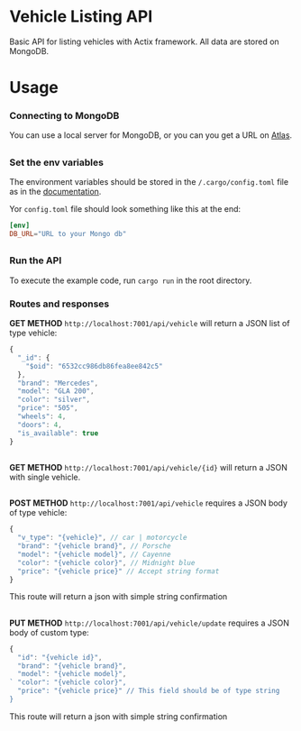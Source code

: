# Vehicle Listing API

Basic API for listing vehicles with Actix framework. All data are stored on MongoDB.

# Usage

### Connecting to MongoDB

You can use a local server for MongoDB, or you can you get a URL on [Atlas](https://www.mongodb.com/atlas).

##

### Set the env variables

The environment variables should be stored in the `/.cargo/config.toml` file as in the [documentation](https://doc.rust-lang.org/cargo/reference/config.html#configuration).

Yor `config.toml` file should look something like this at the end:

``` toml
[env]
DB_URL="URL to your Mongo db"
```
##

### Run the API

To execute the example code, run `cargo run` in the root directory.

### Routes and responses

__GET METHOD__ `http://localhost:7001/api/vehicle` will return a JSON list of type vehicle:

```javascript
{
  "_id": {
    "$oid": "6532cc986db86fea8ee842c5"
  },
  "brand": "Mercedes",
  "model": "GLA 200",
  "color": "silver",
  "price": "505",
  "wheels": 4,
  "doors": 4,
  "is_available": true
}
```

##

__GET METHOD__ `http://localhost:7001/api/vehicle/{id}` will return a JSON with single vehicle.

##

__POST METHOD__ `http://localhost:7001/api/vehicle` requires a JSON body of type vehicle:

```javascript
{
  "v_type": "{vehicle}", // car | motorcycle
  "brand": "{vehicle brand}", // Porsche
  "model": "{vehicle model}", // Cayenne
  "color": "{vehicle color}", // Midnight blue
  "price": "{vehicle price}" // Accept string format
}
```
This route will return a json with simple string confirmation

##

__PUT METHOD__ `http://localhost:7001/api/vehicle/update` requires a JSON body of custom type:

```javascript
{
  "id": "{vehicle id}",
  "brand": "{vehicle brand}",
  "model": "{vehicle model}",
` "color": "{vehicle color}",
  "price": "{vehicle price}" // This field should be of type string
}
```
This route will return a json with simple string confirmation




